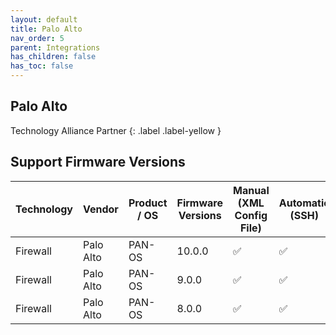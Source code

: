 ```yaml
---
layout: default
title: Palo Alto
nav_order: 5
parent: Integrations
has_children: false
has_toc: false
---
```


## Palo Alto
Technology Alliance Partner
{: .label .label-yellow }

## Support Firmware Versions
<div markdown="1">

|Technology|Vendor|Product / OS|Firmware Versions| Manual (XML Config File)|Automatic (SSH)|Automatic (API)|
|---|---|---|---|---|---|---|
|Firewall|Palo Alto|PAN-OS|10.0.0|✅|✅|✅|
|Firewall|Palo Alto|PAN-OS|9.0.0|✅|✅|✅|
|Firewall|Palo Alto|PAN-OS|8.0.0|✅|✅|✅|

</div>